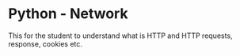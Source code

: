 # Python - Network

This for the student to understand what is HTTP and HTTP requests, response, cookies etc.
